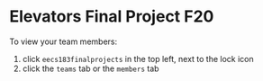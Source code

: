 # Elevators Final Project F20
To view your team members:
1. click `eecs183finalprojects` in the top left, next to the lock icon
2. click the `teams` tab or the `members` tab
